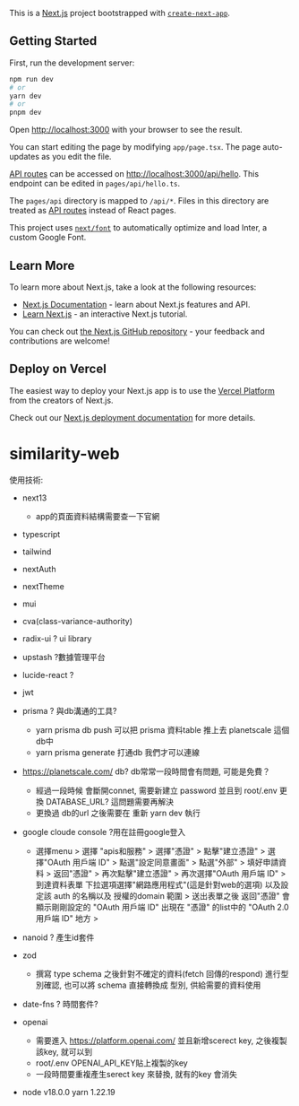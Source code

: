 This is a [Next.js](https://nextjs.org/) project bootstrapped with [`create-next-app`](https://github.com/vercel/next.js/tree/canary/packages/create-next-app).

## Getting Started

First, run the development server:

```bash
npm run dev
# or
yarn dev
# or
pnpm dev
```

Open [http://localhost:3000](http://localhost:3000) with your browser to see the result.

You can start editing the page by modifying `app/page.tsx`. The page auto-updates as you edit the file.

[API routes](https://nextjs.org/docs/api-routes/introduction) can be accessed on [http://localhost:3000/api/hello](http://localhost:3000/api/hello). This endpoint can be edited in `pages/api/hello.ts`.

The `pages/api` directory is mapped to `/api/*`. Files in this directory are treated as [API routes](https://nextjs.org/docs/api-routes/introduction) instead of React pages.

This project uses [`next/font`](https://nextjs.org/docs/basic-features/font-optimization) to automatically optimize and load Inter, a custom Google Font.

## Learn More

To learn more about Next.js, take a look at the following resources:

- [Next.js Documentation](https://nextjs.org/docs) - learn about Next.js features and API.
- [Learn Next.js](https://nextjs.org/learn) - an interactive Next.js tutorial.

You can check out [the Next.js GitHub repository](https://github.com/vercel/next.js/) - your feedback and contributions are welcome!

## Deploy on Vercel

The easiest way to deploy your Next.js app is to use the [Vercel Platform](https://vercel.com/new?utm_medium=default-template&filter=next.js&utm_source=create-next-app&utm_campaign=create-next-app-readme) from the creators of Next.js.

Check out our [Next.js deployment documentation](https://nextjs.org/docs/deployment) for more details.
# similarity-web
使用技術:
- next13 
    - app的頁面資料結構需要查一下官網
    
- typescript
- tailwind
- nextAuth
- nextTheme
- mui 
- cva(class-variance-authority)
- radix-ui ? ui library
- upstash ?數據管理平台

- lucide-react ? 
- jwt
- prisma ? 與db溝通的工具?
    - yarn prisma db push
        可以把 prisma 資料table 推上去 planetscale 這個db中
    - yarn prisma generate
        打通db 我們才可以連線

- https://planetscale.com/ db? db常常一段時間會有問題, 可能是免費？
    - 經過一段時候 會斷開connet, 需要新建立 password 並且到 root/.env 更換 DATABASE_URL? 這問題需要再解決
    - 更換過 db的url 之後需要在 重新 yarn dev 執行

- google cloude console ?用在註冊google登入
    - 選擇menu > 選擇 "apis和服務" > 選擇"憑證" > 
        點擊"建立憑證" > 選擇"OAuth 用戶端 ID" > 點選"設定同意畫面" > 點選"外部" > 填好申請資料 > 
        返回"憑證" > 再次點擊"建立憑證" > 再次選擇"OAuth 用戶端 ID" >
        到達資料表單 下拉選項選擇"網路應用程式"(這是針對web的選項) 以及設定該 auth 的名稱以及 授權的domain 範圍 >
        送出表單之後 返回"憑證" 會顯示剛剛設定的 "OAuth 用戶端 ID" 出現在 "憑證" 的list中的 "OAuth 2.0 用戶端 ID" 地方 >
- nanoid ? 產生id套件
- zod 
    - 撰寫 type schema 之後針對不確定的資料(fetch 回傳的respond) 進行型別確認,
        也可以將 schema 直接轉換成 型別, 供給需要的資料使用

- date-fns ? 時間套件?
- openai 
    - 需要進入 https://platform.openai.com/ 並且新增scerect key, 之後複製該key, 就可以到 
    - root/.env OPENAI_API_KEY貼上複製的key
    - 一段時間要重複產生serect key 來替換, 就有的key 會消失

- node v18.0.0 yarn 1.22.19
